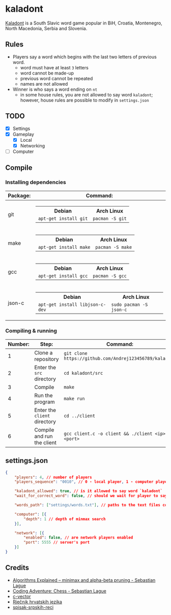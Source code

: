 # kaladont

[Kaladont](https://en.wikipedia.org/wiki/Kaladont) is a South Slavic word game popular in BiH, Croatia, Montenegro, North Macedonia, Serbia and Slovenia.

## Rules

- Players say a word which begins with the last two letters of previous word.
  - word must have at least `3` letters
  - word cannot be made-up
  - previous word cannot be repeated
  - names are not allowed
- Winner is who says a word ending on `nt`
  - in some house rules, you are not allowed to say word `kaladont`; however, house rules are possible to modify in `settings.json`

## TODO

- [x] Settings
- [x] Gameplay
  - [x] Local
  - [x] Networking
- [ ] Computer

## Compile

### Installing dependencies

| Package: | Command:                                                                                                                                |
| -------- | --------------------------------------------------------------------------------------------------------------------------------------- |
| git      | <table><tr><th>Debian</th><th>Arch Linux</th></tr><td>`apt-get install git`</td><td>`pacman -S git`</td></tr></table>                   |
| make     | <table><tr><th>Debian</th><th>Arch Linux</th></tr><td>`apt-get install make`</td><td>`pacman -S make`</td></tr></table>                 |
| gcc      | <table><tr><th>Debian</th><th>Arch Linux</th></tr><td>`apt-get install gcc`</td><td>`pacman -S gcc`</td></tr></table>                   |
| json-c   | <table><tr><th>Debian</th><th>Arch Linux</th></tr><td>`apt-get install libjson-c-dev`</td><td>`sudo pacman -S json-c`</td></tr></table> |

### Compiling & running

| Number: | Step:                        | Command:                                                |
| ------- | ---------------------------- | ------------------------------------------------------- |
| 1       | Clone a repository           | `git clone https://github.com/Andrej123456789/kaladont` |
| 2       | Enter the `src` directory    | `cd kaladont/src`                                       |
| 3       | Compile                      | `make`                                                  |
| 4       | Run the program              | `make run`                                              |
| 5       | Enter the `client` directory | `cd ../client`                                          |
| 6       | Compile and run the client   | `gcc client.c -o client && ./client <ip> <port>`        |

## settings.json
```json
{
    "players": 4, // number of players
    "players_sequence": "0010", // 0 - local player, 1 - computer player, 2 - network player

    "kaladont_allowed": true, // is it allowed to say word `kaladont`
    "wait_for_correct_word": false, // should we wait for player to say correct word

    "words_path": ["settings/words.txt"], // paths to the text files containing words, every line contains one word

    "computer": [{
        "depth": 1 // depth of minmax search
    }],

    "network": [{
        "enabled": false, // are network players enabled
        "port": 5555 // server's port
    }]
}

```

## Credits

- [Algorithms Explained – minimax and alpha-beta pruning - Sebastian Lague](https://www.youtube.com/watch?v=l-hh51ncgDI)
- [Coding Adventure: Chess - Sebastian Lague](https://www.youtube.com/watch?v=U4ogK0MIzqk)
- [c-vector](https://github.com/eteran/c-vector)
- [Rječnik hrvatskih jezika](https://github.com/gigaly/rjecnik-hrvatskih-jezika)
- [spisak-srpskih-reci](https://github.com/turanjanin/spisak-srpskih-reci)
